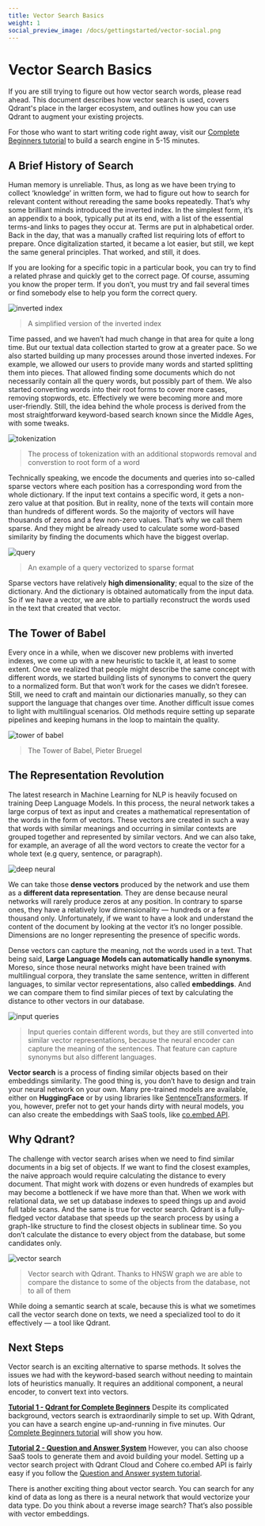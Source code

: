 ```yaml
---
title: Vector Search Basics
weight: 1
social_preview_image: /docs/gettingstarted/vector-social.png
---
```


# Vector Search Basics

If you are still trying to figure out how vector search words, please read ahead. This document describes how vector search is used, covers Qdrant's place in the larger ecosystem, and outlines how you can use Qdrant to augment your existing projects.

For those who want to start writing code right away, visit our [Complete Beginners tutorial](/documentation/tutorials/search-beginners) to build a search engine in 5-15 minutes.

## A Brief History of Search

Human memory is unreliable. Thus, as long as we have been trying to collect ‘knowledge’ in written form, we had to figure out how to search for relevant content without rereading the same books repeatedly. That’s why some brilliant minds introduced the inverted index. In the simplest form, it’s an appendix to a book, typically put at its end, with a list of the essential terms-and links to pages they occur at. Terms are put in alphabetical order. Back in the day, that was a manually crafted list requiring lots of effort to prepare. Once digitalization started, it became a lot easier, but still, we kept the same general principles. That worked, and still, it does.

If you are looking for a specific topic in a particular book, you can try to find a related phrase and quickly get to the correct page. Of course, assuming you know the proper term. If you don’t, you must try and fail several times or find somebody else to help you form the correct query.

![inverted index](/docs/gettingstarted/inverted-index.png)

> A simplified version of the inverted index

Time passed, and we haven’t had much change in that area for quite a long time. But our textual data collection started to grow at a greater pace. So we also started building up many processes around those inverted indexes. For example, we allowed our users to provide many words and started splitting them into pieces. That allowed finding some documents which do not necessarily contain all the query words, but possibly part of them. We also started converting words into their root forms to cover more cases, removing stopwords, etc. Effectively we were becoming more and more user-friendly. Still, the idea behind the whole process is derived from the most straightforward keyword-based search known since the Middle Ages, with some tweaks.

![tokenization](/docs/gettingstarted/tokenization.png)

> The process of tokenization with an additional stopwords removal and converstion to root form of a word

Technically speaking, we encode the documents and queries into so-called sparse vectors where each position has a corresponding word from the whole dictionary. If the input text contains a specific word, it gets a non-zero value at that position. But in reality, none of the texts will contain more than hundreds of different words. So the majority of vectors will have thousands of zeros and a few non-zero values. That’s why we call them sparse. And they might be already used to calculate some word-based similarity by finding the documents which have the biggest overlap.

![query](/docs/gettingstarted/query.png)

> An example of a query vectorized to sparse format

Sparse vectors have relatively **high dimensionality**; equal to the size of the dictionary. And the dictionary is obtained automatically from the input data. So if we have a vector, we are able to partially reconstruct the words used in the text that created that vector.

## The Tower of Babel

Every once in a while, when we discover new problems with inverted indexes, we come up with a new heuristic to tackle it, at least to some extent. Once we realized that people might describe the same concept with different words, we started building lists of synonyms to convert the query to a normalized form. But that won’t work for the cases we didn’t foresee. Still, we need to craft and maintain our dictionaries manually, so they can support the language that changes over time. Another difficult issue comes to light with multilingual scenarios. Old methods require setting up separate pipelines and keeping humans in the loop to maintain the quality.

![tower of babel](/docs/gettingstarted/babel.jpg)

> The Tower of Babel, Pieter Bruegel

## The Representation Revolution

The latest research in Machine Learning for NLP is heavily focused on training Deep Language Models. In this process, the neural network takes a large corpus of text as input and creates a mathematical representation of the words in the form of vectors. These vectors are created in such a way that words with similar meanings and occurring in similar contexts are grouped together and represented by similar vectors. And we can also take, for example, an average of all the word vectors to create the vector for a whole text (e.g query, sentence, or paragraph).

![deep neural](/docs/gettingstarted/deep-neural.png)

We can take those **dense vectors** produced by the network and use them as a **different data representation**. They are dense because neural networks will rarely produce zeros at any position. In contrary to sparse ones, they have a relatively low dimensionality — hundreds or a few thousand only. Unfortunately, if we want to have a look and understand the content of the document by looking at the vector it’s no longer possible. Dimensions are no longer representing the presence of specific words.

Dense vectors can capture the meaning, not the words used in a text. That being said, **Large Language Models can automatically handle synonyms**. Moreso, since those neural networks might have been trained with multilingual corpora, they translate the same sentence, written in different languages, to similar vector representations, also called **embeddings**. And we can compare them to find similar pieces of text by calculating the distance to other vectors in our database.

![input queries](/docs/gettingstarted/input.png)

> Input queries contain different words, but they are still converted into similar vector representations, because the neural encoder can capture the meaning of the sentences. That feature can capture synonyms but also different languages.

**Vector search** is a process of finding similar objects based on their embeddings similarity. The good thing is, you don’t have to design and train your neural network on your own. Many pre-trained models are available, either on **HuggingFace** or by using libraries like [SentenceTransformers](https://www.sbert.net/?ref=hackernoon.com). If you, however, prefer not to get your hands dirty with neural models, you can also create the embeddings with SaaS tools, like [co.embed API](https://docs.cohere.com/reference/embed?ref=hackernoon.com).

## Why Qdrant?

The challenge with vector search arises when we need to find similar documents in a big set of objects. If we want to find the closest examples, the naive approach would require calculating the distance to every document. That might work with dozens or even hundreds of examples but may become a bottleneck if we have more than that. When we work with relational data, we set up database indexes to speed things up and avoid full table scans. And the same is true for vector search. Qdrant is a fully-fledged vector database that speeds up the search process by using a graph-like structure to find the closest objects in sublinear time. So you don’t calculate the distance to every object from the database, but some candidates only.

![vector search](/docs/gettingstarted/vector-search.png)

> Vector search with Qdrant. Thanks to HNSW graph we are able to compare the distance to some of the objects from the database, not to all of them

While doing a semantic search at scale, because this is what we sometimes call the vector search done on texts, we need a specialized tool to do it effectively — a tool like Qdrant.

## Next Steps

Vector search is an exciting alternative to sparse methods. It solves the issues we had with the keyword-based search without needing to maintain lots of heuristics manually. It requires an additional component, a neural encoder, to convert text into vectors. 

[**Tutorial 1 - Qdrant for Complete Beginners**](../../tutorials/search-beginners)
Despite its complicated background, vectors search is extraordinarily simple to set up. With Qdrant, you can have a search engine up-and-running in five minutes. Our [Complete Beginners tutorial](../../tutorials/search-beginners) will show you how.

[**Tutorial 2 - Question and Answer System**](../../../articles/qa-with-cohere-and-qdrant)
However, you can also choose SaaS tools to generate them and avoid building your model. Setting up a vector search project with Qdrant Cloud and Cohere co.embed API is fairly easy if you follow the [Question and Answer system tutorial](../../../articles/qa-with-cohere-and-qdrant).

There is another exciting thing about vector search. You can search for any kind of data as long as there is a neural network that would vectorize your data type. Do you think about a reverse image search? That’s also possible with vector embeddings.




